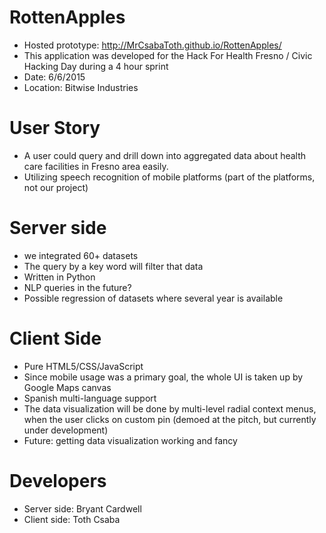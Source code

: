 # RottenApples

* Hosted prototype: http://MrCsabaToth.github.io/RottenApples/
* This application was developed for the Hack For Health Fresno / Civic Hacking Day during a 4 hour sprint
* Date: 6/6/2015
* Location: Bitwise Industries

# User Story

* A user could query and drill down into aggregated data about health care facilities in Fresno area easily.
* Utilizing speech recognition of mobile platforms (part of the platforms, not our project)

# Server side

* we integrated 60+ datasets
* The query by a key word will filter that data
* Written in Python
* NLP queries in the future?
* Possible regression of datasets where several year is available

# Client Side

* Pure HTML5/CSS/JavaScript
* Since mobile usage was a primary goal, the whole UI is taken up by Google Maps canvas
* Spanish multi-language support
* The data visualization will be done by multi-level radial context menus, when the user clicks on custom pin
(demoed at the pitch, but currently under development)
* Future: getting data visualization working and fancy

# Developers

* Server side: Bryant Cardwell
* Client side: Toth Csaba
